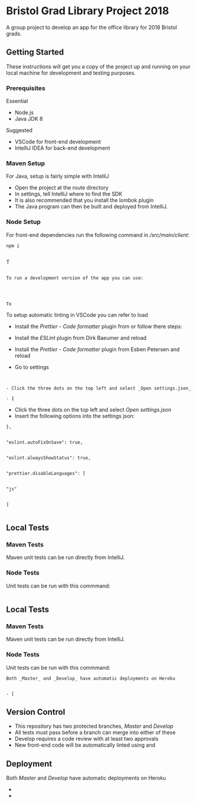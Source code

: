 # Bristol Grad Library Project 2018

A group project to develop an app for the office library for 2018 Bristol grads.

## Getting Started

These instructions will get you a copy of the project up and running on your local machine for development and testing purposes.

### Prerequisites

Essential

- Node.js
- Java JDK 8

Suggested

- VSCode for front-end development
- IntelliJ IDEA for back-end development

### Maven Setup

For Java, setup is fairly simple with IntelliJ

- Open the project at the route directory
- In settings, tell IntelliJ where to find the SDK
- It is also recommended that you install the lombok plugin
- The Java program can then be built and deployed from IntelliJ.

### Node Setup

For front-end dependencies run the following command in _/src/main/client_:

```
npm i
```

T
```

To run a development version of the app you can use:

```
```

To
```

To setup automatic linting in VSCode you can refer to load
- Install the _Prettier - Code formatter_ plugin from  or follow there steps:

- Install the _ESLint_ plugin from Dirk Baeumer and reload
- Install the _Prettier - Code formatter_ plugin from Esben Petersen and reload
- Go to settings

```

- Click the three dots on the top left and select _Open settings.json_
- I
```

- Click the three dots on the top left and select _Open settings.json_
- Insert the following options into the settings json:

```
},
"eslint.autoFixOnSave": true,
"eslint.alwaysShowStatus": true,
"prettier.disableLanguages": [
"js"
]
```

## Local Tests

### Maven Tests

Maven unit tests can be run directly from IntelliJ.

### Node Tests

Unit tests can be run with this commmand:

```
```

## Local Tests

### Maven Tests

Maven unit tests can be run directly from IntelliJ.

### Node Tests

Unit tests can be run with this commmand:

```
Both _Master_ and _Develop_ have automatic deployments on Heroku

- [
```

## Version Control

- This repository has two protected branches, _Master_ and _Develop_
- All tests must pass before a branch can merge into either of these
- Develop requires a code review with at least two approvals
- New front-end code will be automatically linted using  and

## Deployment

Both _Master_ and _Develop_ have automatic deployments on Heroku

-
-
